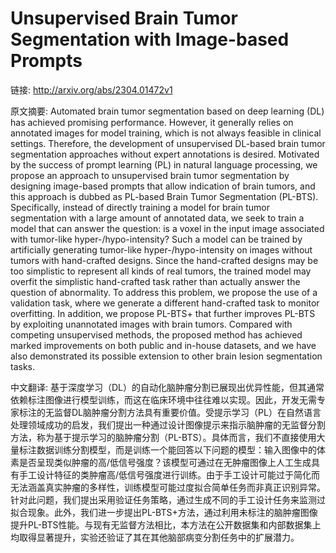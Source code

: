 # Unsupervised Brain Tumor Segmentation with Image-based Prompts

链接: http://arxiv.org/abs/2304.01472v1

原文摘要:
Automated brain tumor segmentation based on deep learning (DL) has achieved
promising performance. However, it generally relies on annotated images for
model training, which is not always feasible in clinical settings. Therefore,
the development of unsupervised DL-based brain tumor segmentation approaches
without expert annotations is desired. Motivated by the success of prompt
learning (PL) in natural language processing, we propose an approach to
unsupervised brain tumor segmentation by designing image-based prompts that
allow indication of brain tumors, and this approach is dubbed as PL-based Brain
Tumor Segmentation (PL-BTS). Specifically, instead of directly training a model
for brain tumor segmentation with a large amount of annotated data, we seek to
train a model that can answer the question: is a voxel in the input image
associated with tumor-like hyper-/hypo-intensity? Such a model can be trained
by artificially generating tumor-like hyper-/hypo-intensity on images without
tumors with hand-crafted designs. Since the hand-crafted designs may be too
simplistic to represent all kinds of real tumors, the trained model may overfit
the simplistic hand-crafted task rather than actually answer the question of
abnormality. To address this problem, we propose the use of a validation task,
where we generate a different hand-crafted task to monitor overfitting. In
addition, we propose PL-BTS+ that further improves PL-BTS by exploiting
unannotated images with brain tumors. Compared with competing unsupervised
methods, the proposed method has achieved marked improvements on both public
and in-house datasets, and we have also demonstrated its possible extension to
other brain lesion segmentation tasks.

中文翻译:
基于深度学习（DL）的自动化脑肿瘤分割已展现出优异性能，但其通常依赖标注图像进行模型训练，而这在临床环境中往往难以实现。因此，开发无需专家标注的无监督DL脑肿瘤分割方法具有重要价值。受提示学习（PL）在自然语言处理领域成功的启发，我们提出一种通过设计图像提示来指示脑肿瘤的无监督分割方法，称为基于提示学习的脑肿瘤分割（PL-BTS）。具体而言，我们不直接使用大量标注数据训练分割模型，而是训练一个能回答以下问题的模型：输入图像中的体素是否呈现类似肿瘤的高/低信号强度？该模型可通过在无肿瘤图像上人工生成具有手工设计特征的类肿瘤高/低信号强度进行训练。由于手工设计可能过于简化而无法涵盖真实肿瘤的多样性，训练模型可能过度拟合简单任务而非真正识别异常。针对此问题，我们提出采用验证任务策略，通过生成不同的手工设计任务来监测过拟合现象。此外，我们进一步提出PL-BTS+方法，通过利用未标注的脑肿瘤图像提升PL-BTS性能。与现有无监督方法相比，本方法在公开数据集和内部数据集上均取得显著提升，实验还验证了其在其他脑部病变分割任务中的扩展潜力。

